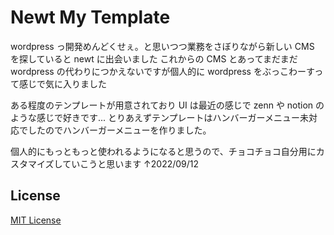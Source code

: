# Newt My Template

wordpress っ開発めんどくせぇ。と思いつつ業務をさぼりながら新しい CMS を探していると newt に出会いました
これからの CMS とあってまだまだ wordpress の代わりにつかえないですが個人的に wordpress をぶっこわーすって感じで気に入りました

ある程度のテンプレートが用意されており UI は最近の感じで zenn や notion のような感じで好きです...
とりあえずテンプレートはハンバーガーメニュー未対応でしたのでハンバーガーメニューを作りました。

個人的にもっともっと使われるようになると思うので、チョコチョコ自分用にカスタマイズしていこうと思います
↑2022/09/12

## License

[MIT License](https://github.com/Newt-Inc/newt-blog-starter-nextjs/blob/main/LICENSE)
